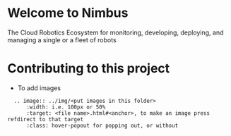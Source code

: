 Welcome to Nimbus  
=======================================

The Cloud Robotics Ecosystem for monitoring, developing, deploying,
and managing a single or a fleet of robots

Contributing to this project
=======================================

- To add images 

```
  .. image:: ../img/<put images in this folder> 
      :width: i.e. 100px or 50%
      :target: <file name>.html#<anchor>, to make an image press refdirect to that target
      :class: hover-popout for popping out, or without 
```